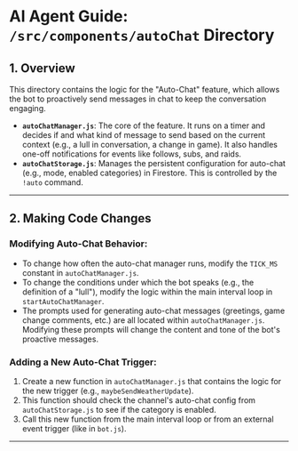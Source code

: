 # AI Agent Guide: `/src/components/autoChat` Directory

## 1. Overview

This directory contains the logic for the "Auto-Chat" feature, which allows the bot to proactively send messages in chat to keep the conversation engaging.

- **`autoChatManager.js`**: The core of the feature. It runs on a timer and decides if and what kind of message to send based on the current context (e.g., a lull in conversation, a change in game). It also handles one-off notifications for events like follows, subs, and raids.
- **`autoChatStorage.js`**: Manages the persistent configuration for auto-chat (e.g., mode, enabled categories) in Firestore. This is controlled by the `!auto` command.

---

## 2. Making Code Changes

### Modifying Auto-Chat Behavior:

-   To change how often the auto-chat manager runs, modify the `TICK_MS` constant in `autoChatManager.js`.
-   To change the conditions under which the bot speaks (e.g., the definition of a "lull"), modify the logic within the main interval loop in `startAutoChatManager`.
-   The prompts used for generating auto-chat messages (greetings, game change comments, etc.) are all located within `autoChatManager.js`. Modifying these prompts will change the content and tone of the bot's proactive messages.

### Adding a New Auto-Chat Trigger:

1.  Create a new function in `autoChatManager.js` that contains the logic for the new trigger (e.g., `maybeSendWeatherUpdate`).
2.  This function should check the channel's auto-chat config from `autoChatStorage.js` to see if the category is enabled.
3.  Call this new function from the main interval loop or from an external event trigger (like in `bot.js`).

---